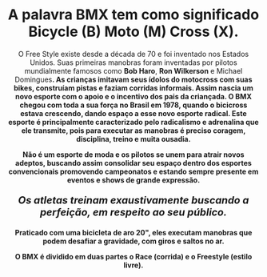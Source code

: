 <!DOCTYPE html>
<html lang="pt-br">
<head
<meta charset="UTF-8">

<title>BMX STREET</title>

<style>
p{
text-align: center;
}
</style>

</head>
<body>


<h1 style="text-align: center;">A palavra BMX tem como significado Bicycle (B) Moto (M) Cross (X).</h1>

<p style="text-align: center; ">O Free Style existe desde a década de 70 e foi inventado nos Estados Unidos. Suas primeiras manobras foram inventadas por pilotos mundialmente famosos como <strong>Bob Haro</strong>, <strong>Ron Wilkerson</strong> e <strong></strong>Michael Domingues<strong>. As crianças imitavam seus ídolos do motocross com suas bikes, construíam pistas e faziam corridas informais. Assim nascia um novo esporte com o apoio e o incentivo dos pais da criançada. O BMX chegou com toda a sua força no Brasil em 1978, quando o bicicross estava crescendo, dando espaço a esse novo esporte radical. Este esporte é principalmente caracterizado pelo radicalismo e adrenalina que ele transmite, pois para executar as manobras é preciso coragem, disciplina, treino e muita ousadia.</p>

<p style="text-align: center;">Não é um esporte de moda e os pilotos se unem para atrair novos adeptos, buscando assim consolidar seu espaço dentro dos esportes convencionais promovendo campeonatos e estando sempre presente em eventos e shows de grande expressão.</p>

<p style="font-size: 20px; style=text-align: center;"><em><strong>Os atletas treinam exaustivamente buscando a perfeição</strong>, em respeito ao seu público.</em></p>

<p style="text-align: center;">Praticado com uma bicicleta de aro 20", eles executam manobras que podem desafiar a gravidade, com giros e saltos no ar.</p>

<p style="text-align: center;">O BMX é dividido em duas partes o Race (corrida) e o Freestyle (estilo livre).</p>
</body>
</html>
